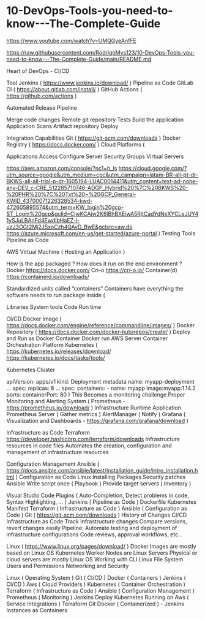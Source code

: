 # 10-DevOps-Tools-you-need-to-know---The-Complete-Guide

https://www.youtube.com/watch?v=UMQGyeAnfFE

https://raw.githubusercontent.com/RodrigoMvs123/10-DevOps-Tools-you-need-to-know---The-Complete-Guide/main/README.md

Heart of DevOps - CI/CD

Tool
Jenkins ( https://www.jenkins.io/download/ ) Pipeline as Code
GitLab CI ( https://about.gitlab.com/install/ )
GitHub Actions ( https://github.com/actions )

Automated Release Pipeline

Merge code changes
Remote git repository
Tests
Build the application
Application Scans
Artifact repository
Deploy 

Integration Capabilities 
Git ( https://git-scm.com/downloads )
Docker Registry ( https://docs.docker.com/ )
Cloud Platforms (

Applications Access
Configure Server 
Security Groups
Virtual Servers 

https://aws.amazon.com/console/?nc1=h_ls
https://cloud.google.com/?utm_source=google&utm_medium=cpc&utm_campaign=latam-BR-all-pt-dr-BKWS-all-all-trial-p-dr-1605194-LUAC0014411&utm_content=text-ad-none-any-DEV_c-CRE_512285710746-ADGP_Hybrid%20%7C%20BKWS%20-%20PHR%20%7C%20Txt%20~%20GCP_General-KWID_43700071226328534-kwd-472605895574&utm_term=KW_login%20gcp-ST_Login%20gcp&gclid=CjwKCAjw2K6lBhBXEiwA5RjtCadYdNxXYCLeJUY41ySJuLBAnFd4EwdIbHaEZ-l-uzJ3OGt2Mj2JSxoCzh4QAvD_BwE&gclsrc=aw.ds
https://azure.microsoft.com/en-us/get-started/azure-portal 
)
Testing Tools
Pipeline as Code

AWS Virtual Machine ( Hosting an Application )

How is the app packaged ?
How does it run on the end environment ?
Docker 
https://docs.docker.com/ 
Cri-o
https://cri-o.io/
Container(d)
https://containerd.io/downloads/ 

Standardized units called “containers”
Containers have everything the software needs to run package inside (

Libraries 
System tools
Code
Run time 

CI/CD
Docker Image ( https://docs.docker.com/engine/reference/commandline/images/ )
Docker Repository ( https://docs.docker.com/docker-hub/repos/create/ )
Deploy and Run as Docker Container
Docker run AWS Server
Container Orchestration Platform
Kubernetes ( 
https://kubernetes.io/releases/download/ 
https://kubernetes.io/docs/tasks/tools/ 

Kubernetes Cluster

apiVersion: apps/v1
kind: Deployment
metadata
       name: myapp-deployment 
…
spec:
       replicas: 8
       …
              spec:
                     containers:
                     - name: myapp
                     image:myapp:1.14.2
                     ports: 
containerPort: 80
)
This Becomes a monitoring challenge 
Proper Monitoring and 
Alerting System ( Prometheus - https://prometheus.io/download/ )
Infrastructure
Runtime 
Application
Prometheus Server ( Gather metrics )
AlertManager ( Notify )
Grafana ( Visualization and Dashboards - https://grafana.com/grafana/download ) 

Infrastructure as Code
Terraform 
https://developer.hashicorp.com/terraform/downloads 
Infrastructure resources in code files
Automates the creation, configuration and management of infrastructure resources 

Configuration Management 
Ansible ( https://docs.ansible.com/ansible/latest/installation_guide/intro_installation.html )
Configuration as Code
Linux 
Installing Packages
Security patches 
Ansible 
Write script once ( Playbook )
Provide target servers ( Inventory )


Visual Studio Code 
Plugins ( Auto-Completion, Detect problems in code, Syntax Highlighting, … )
Jenkins ( Pipeline as Code )
Dockerfile
Kubernetes Manifest
Terraform ( Infrastructure as Code )
Ansible ( Configuration as Code )
Git ( https://git-scm.com/downloads )
History of Changes 
CI/CD Infrastructure as Code
Track Infrastructure changes
Compare versions, revert changes easily 
Pipeline: Automate testing and deployment of infrastructure configurations
Code reviews, approval workflows, etc…

Linux ( https://www.linux.org/pages/download/ )
Docker Images are mostly based on Linux OS
Kubernetes Worker Nodes are Linux Servers 
Physical or cloud servers are mostly Linux OS
Working with CLI
Linux File System
Users and Permissions
Networking and Security

Linux ( Operating System )
Git ( CI/CD )
Docker ( Containers )
Jenkins ( CI/CD )
Aws ( Cloud Providers )
Kubernetes ( Container Orchestration )
Terraform ( Infrastructure as Code )
Ansible ( Configuration Management )
Prometheus ( Monitoring ) 
Jenkins Deploy
Kubernetes Running on 
Aws ( Service Integrations ) 
Terraform 
Git 
Docker ( Containerized ) - Jenkins Instances as Containers 

